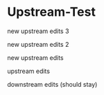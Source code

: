 # Upstream-Test

new upstream edits 3

new upstream edits 2

new upstream edits

upstream edits

downstream edits (should stay)
